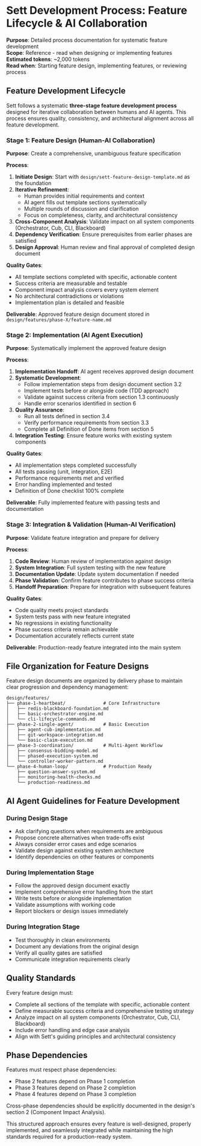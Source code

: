 # **Sett Development Process: Feature Lifecycle & AI Collaboration**

**Purpose**: Detailed process documentation for systematic feature development  
**Scope**: Reference - read when designing or implementing features  
**Estimated tokens**: ~2,000 tokens  
**Read when**: Starting feature design, implementing features, or reviewing process

## **Feature Development Lifecycle**

Sett follows a systematic **three-stage feature development process** designed for iterative collaboration between humans and AI agents. This process ensures quality, consistency, and architectural alignment across all feature development.

### **Stage 1: Feature Design (Human-AI Collaboration)**

**Purpose**: Create a comprehensive, unambiguous feature specification

**Process**:
1. **Initiate Design**: Start with `design/sett-feature-design-template.md` as the foundation
2. **Iterative Refinement**: 
   - Human provides initial requirements and context
   - AI agent fills out template sections systematically
   - Multiple rounds of discussion and clarification
   - Focus on completeness, clarity, and architectural consistency
3. **Cross-Component Analysis**: Validate impact on all system components (Orchestrator, Cub, CLI, Blackboard)
4. **Dependency Verification**: Ensure prerequisites from earlier phases are satisfied
5. **Design Approval**: Human review and final approval of completed design document

**Quality Gates**:
- All template sections completed with specific, actionable content
- Success criteria are measurable and testable
- Component impact analysis covers every system element
- No architectural contradictions or violations
- Implementation plan is detailed and feasible

**Deliverable**: Approved feature design document stored in `design/features/phase-X/feature-name.md`

### **Stage 2: Implementation (AI Agent Execution)**

**Purpose**: Systematically implement the approved feature design

**Process**:
1. **Implementation Handoff**: AI agent receives approved design document
2. **Systematic Development**: 
   - Follow implementation steps from design document section 3.2
   - Implement tests before or alongside code (TDD approach)
   - Validate against success criteria from section 1.3 continuously
   - Handle error scenarios identified in section 6
3. **Quality Assurance**:
   - Run all tests defined in section 3.4
   - Verify performance requirements from section 3.3
   - Complete all Definition of Done items from section 5
4. **Integration Testing**: Ensure feature works with existing system components

**Quality Gates**:
- All implementation steps completed successfully
- All tests passing (unit, integration, E2E)
- Performance requirements met and verified
- Error handling implemented and tested
- Definition of Done checklist 100% complete

**Deliverable**: Fully implemented feature with passing tests and documentation

### **Stage 3: Integration & Validation (Human-AI Verification)**

**Purpose**: Validate feature integration and prepare for delivery

**Process**:
1. **Code Review**: Human review of implementation against design
2. **System Integration**: Full system testing with the new feature
3. **Documentation Update**: Update system documentation if needed
4. **Phase Validation**: Confirm feature contributes to phase success criteria
5. **Handoff Preparation**: Prepare for integration with subsequent features

**Quality Gates**:
- Code quality meets project standards
- System tests pass with new feature integrated
- No regressions in existing functionality
- Phase success criteria remain achievable
- Documentation accurately reflects current state

**Deliverable**: Production-ready feature integrated into the main system

## **File Organization for Feature Designs**

Feature design documents are organized by delivery phase to maintain clear progression and dependency management:

```
design/features/
├── phase-1-heartbeat/              # Core Infrastructure
│   ├── redis-blackboard-foundation.md
│   ├── basic-orchestrator-engine.md
│   └── cli-lifecycle-commands.md
├── phase-2-single-agent/           # Basic Execution
│   ├── agent-cub-implementation.md
│   ├── git-workspace-integration.md
│   └── basic-claim-execution.md
├── phase-3-coordination/           # Multi-Agent Workflow
│   ├── consensus-bidding-model.md
│   ├── phased-execution-system.md
│   └── controller-worker-pattern.md
└── phase-4-human-loop/             # Production Ready
    ├── question-answer-system.md
    ├── monitoring-health-checks.md
    └── production-readiness.md
```

## **AI Agent Guidelines for Feature Development**

### **During Design Stage**
- Ask clarifying questions when requirements are ambiguous
- Propose concrete alternatives when trade-offs exist
- Always consider error cases and edge scenarios
- Validate design against existing system architecture
- Identify dependencies on other features or components

### **During Implementation Stage**
- Follow the approved design document exactly
- Implement comprehensive error handling from the start
- Write tests before or alongside implementation
- Validate assumptions with working code
- Report blockers or design issues immediately

### **During Integration Stage**
- Test thoroughly in clean environments
- Document any deviations from the original design
- Verify all quality gates are satisfied
- Communicate integration requirements clearly

## **Quality Standards**

Every feature design must:
- Complete all sections of the template with specific, actionable content
- Define measurable success criteria and comprehensive testing strategy
- Analyze impact on all system components (Orchestrator, Cub, CLI, Blackboard)
- Include error handling and edge case analysis
- Align with Sett's guiding principles and architectural consistency

## **Phase Dependencies**

Features must respect phase dependencies:
- Phase 2 features depend on Phase 1 completion
- Phase 3 features depend on Phase 2 completion  
- Phase 4 features depend on Phase 3 completion

Cross-phase dependencies should be explicitly documented in the design's section 2 (Component Impact Analysis).

This structured approach ensures every feature is well-designed, properly implemented, and seamlessly integrated while maintaining the high standards required for a production-ready system.